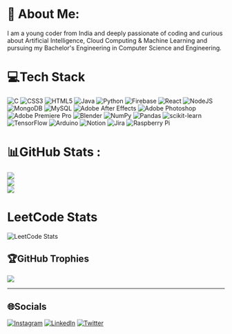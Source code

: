 # 💫 About Me:
I am a young coder from India and deeply passionate of coding and curious about Artificial Intelligence, Cloud Computing & Machine Learning and pursuing my Bachelor's Engineering in Computer Science and Engineering.

# 💻Tech Stack
![C](https://img.shields.io/badge/c-%2300599C.svg?style=flat&logo=c&logoColor=white) ![CSS3](https://img.shields.io/badge/css3-%231572B6.svg?style=flat&logo=css3&logoColor=white) ![HTML5](https://img.shields.io/badge/html5-%23E34F26.svg?style=flat&logo=html5&logoColor=white) ![Java](https://img.shields.io/badge/java-%23ED8B00.svg?style=flat&logo=java&logoColor=white) ![Python](https://img.shields.io/badge/python-3670A0?style=flat&logo=python&logoColor=ffdd54) ![Firebase](https://img.shields.io/badge/firebase-%23039BE5.svg?style=flat&logo=firebase) ![React](https://img.shields.io/badge/react-%2320232a.svg?style=flat&logo=react&logoColor=%2361DAFB) ![NodeJS](https://img.shields.io/badge/node.js-6DA55F?style=flat&logo=node.js&logoColor=white) ![MongoDB](https://img.shields.io/badge/MongoDB-%234ea94b.svg?style=flat&logo=mongodb&logoColor=white) ![MySQL](https://img.shields.io/badge/mysql-%2300f.svg?style=flat&logo=mysql&logoColor=white) ![Adobe After Effects](https://img.shields.io/badge/Adobe%20After%20Effects-9999FF.svg?style=flat&logo=Adobe%20After%20Effects&logoColor=white) ![Adobe Photoshop](https://img.shields.io/badge/adobephotoshop-%2331A8FF.svg?style=flat&logo=adobephotoshop&logoColor=white) ![Adobe Premiere Pro](https://img.shields.io/badge/Adobe%20Premiere%20Pro-9999FF.svg?style=flat&logo=Adobe%20Premiere%20Pro&logoColor=white) ![Blender](https://img.shields.io/badge/blender-%23F5792A.svg?style=flat&logo=blender&logoColor=white) ![NumPy](https://img.shields.io/badge/numpy-%23013243.svg?style=flat&logo=numpy&logoColor=white) ![Pandas](https://img.shields.io/badge/pandas-%23150458.svg?style=flat&logo=pandas&logoColor=white) ![scikit-learn](https://img.shields.io/badge/scikit--learn-%23F7931E.svg?style=flat&logo=scikit-learn&logoColor=white) ![TensorFlow](https://img.shields.io/badge/TensorFlow-%23FF6F00.svg?style=flat&logo=TensorFlow&logoColor=white) ![Arduino](https://img.shields.io/badge/-Arduino-00979D?style=flat&logo=Arduino&logoColor=white) ![Notion](https://img.shields.io/badge/Notion-%23000000.svg?style=flat&logo=notion&logoColor=white) ![Jira](https://img.shields.io/badge/jira-%230A0FFF.svg?style=flat&logo=jira&logoColor=white) ![Raspberry Pi](https://img.shields.io/badge/-RaspberryPi-C51A4A?style=flat&logo=Raspberry-Pi)

# 📊GitHub Stats :
![](https://github-readme-stats.vercel.app/api?username=Manoj-Kumar-BV&theme=city_light&hide_border=false&include_all_commits=false&count_private=false)<br/>
![](https://github-readme-streak-stats.herokuapp.com/?user=Manoj-Kumar-BV&theme=city_light&hide_border=false)<br/>
![](https://github-readme-stats.vercel.app/api/top-langs/?username=Manoj-Kumar-BV&theme=city_light&hide_border=false&include_all_commits=false&count_private=false&layout=compact)

# LeetCode Stats
![LeetCode Stats](https://leetcard.jacoblin.cool/ManojKumarBV?theme=unicorn&font=Rubik&ext=heatmap)

## 🏆GitHub Trophies
![](https://github-trophies.vercel.app/?username=Manoj-Kumar-BV&theme=radical&no-frame=true&no-bg=true&margin-w=4)


---
## 🌐Socials
[![Instagram](https://img.shields.io/badge/Instagram-%23E4405F.svg?logo=Instagram&logoColor=white)](https://instagram.com/thenameismanoj.__) [![LinkedIn](https://img.shields.io/badge/LinkedIn-%230077B5.svg?logo=linkedin&logoColor=white)](https://linkedin.com/in/https://www.linkedin.com/in/manoj-kumar-327689340/) [![Twitter](https://img.shields.io/badge/Twitter-%231DA1F2.svg?logo=Twitter&logoColor=white)](https://twitter.com/@_thenameismanoj) 
